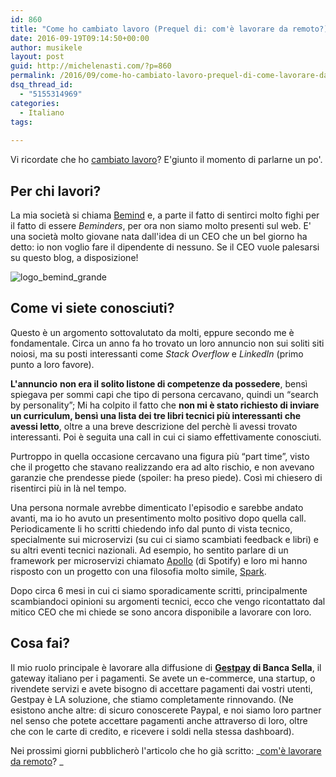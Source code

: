 ```yaml
---
id: 860
title: "Come ho cambiato lavoro (Prequel di: com'è lavorare da remoto?)"
date: 2016-09-19T09:14:50+00:00
author: musikele
layout: post
guid: http://michelenasti.com/?p=860
permalink: /2016/09/come-ho-cambiato-lavoro-prequel-di-come-lavorare-da-remoto/
dsq_thread_id:
  - "5155314969"
categories:
  - Italiano
tags:
  
---
```

Vi ricordate che ho [cambiato lavoro](http://michelenasti.com/2016/06/cambio-lavoro-alla-scoperta-del-remote-working/)? E'giunto il momento di parlarne un po'.

## Per chi lavori?

La mia società si chiama [Bemind](http://www.bemind.me/) e, a parte il fatto di sentirci molto fighi per il fatto di essere _Beminders_, per ora non siamo molto presenti sul web. E' una società molto giovane nata dall'idea di un CEO che un bel giorno ha detto: io non voglio fare il dipendente di nessuno. Se il CEO vuole palesarsi su questo blog, a disposizione!

<img class=" size-full wp-image-1002 aligncenter" src="https://i1.wp.com/michelenasti.com/wp-content/uploads/2016/09/logo_bemind_grande.png?fit=848%2C264" alt="logo_bemind_grande" srcset="https://i1.wp.com/michelenasti.com/wp-content/uploads/2016/09/logo_bemind_grande.png?w=848 848w, https://i1.wp.com/michelenasti.com/wp-content/uploads/2016/09/logo_bemind_grande.png?resize=300%2C93 300w, https://i1.wp.com/michelenasti.com/wp-content/uploads/2016/09/logo_bemind_grande.png?resize=768%2C239 768w" sizes="(max-width: 848px) 100vw, 848px" data-recalc-dims="1" />

## Come vi siete conosciuti?

Questo è un argomento sottovalutato da molti, eppure secondo me è fondamentale. Circa un anno fa ho trovato un loro annuncio non sui soliti siti noiosi, ma su posti interessanti come _Stack Overflow_ e _LinkedIn_ (primo punto a loro favore).

**L'annuncio** **non era il solito listone di competenze da possedere**, bensì spiegava per sommi capi che tipo di persona cercavano, quindi un &#8220;search by personality&#8221;; Mi ha colpito il fatto che **non mi è stato richiesto di inviare un curriculum, bensì una lista dei tre libri tecnici più interessanti che avessi letto**, oltre a una breve descrizione del perchè li avessi trovato interessanti. Poi è seguita una call in cui ci siamo effettivamente conosciuti.

Purtroppo in quella occasione cercavano una figura più &#8220;part time&#8221;, visto che il progetto che stavano realizzando era ad alto rischio, e non avevano garanzie che prendesse piede (spoiler: ha preso piede). Così mi chiesero di risentirci più in là nel tempo.

Una persona normale avrebbe dimenticato l'episodio e sarebbe andato avanti, ma io ho avuto un presentimento molto positivo dopo quella call. Periodicamente li ho scritti chiedendo info dal punto di vista tecnico, specialmente sui microservizi (su cui ci siamo scambiati feedback e libri) e su altri eventi tecnici nazionali. Ad esempio, ho sentito parlare di un framework per microservizi chiamato [Apollo](https://github.com/spotify/apollo) (di Spotify) e loro mi hanno risposto con un progetto con una filosofia molto simile, [Spark](http://sparkjava.com/).

Dopo circa 6 mesi in cui ci siamo sporadicamente scritti, principalmente scambiandoci opinioni su argomenti tecnici, ecco che vengo ricontattato dal mitico CEO che mi chiede se sono ancora disponibile a lavorare con loro.

## Cosa fai?

Il mio ruolo principale è lavorare alla diffusione di **[Gestpay](https://www.gestpay.it/gestpay/index.jsp) di Banca Sella**, il gateway italiano per i pagamenti. Se avete un e-commerce, una startup, o rivendete servizi e avete bisogno di accettare pagamenti dai vostri utenti, Gestpay è LA soluzione, che stiamo completamente rinnovando. (Ne esistono anche altre: di sicuro conoscerete Paypal, e noi siamo loro partner nel senso che potete accettare pagamenti anche attraverso di loro, oltre che con le carte di credito, e ricevere i soldi nella stessa dashboard).

Nei prossimi giorni pubblicherò l'articolo che ho già scritto: _[com'è lavorare da remoto](http://michelenasti.com/2016/09/come-lavorare-da-remoto/)? _